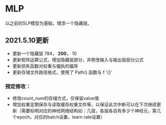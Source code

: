 # MLP
以之前的SLP模型为基础，增添一个隐藏层。

## 2021.5.10更新

- 更新一个隐藏层 784， **200**， 10
- 更新矩阵运算公式，增加隐藏层部分，并修改输入与输出层部分公式
- 更新损失函数对权重与偏执的偏导
- 更新存储文件路径格式，使用了 Path() 函数与 f '{}'

### 预定修改：
- 修改count_num的存储方式，仅保留value值
- 增加权重定期保存与读取缓存权重文件等，以保证此次中断可以在下次继续更新（需要标明对应的神经网络结构如：几层，各层各自有多少个神经元，第几个epoch，对应的batch设置，learn rate设置）
